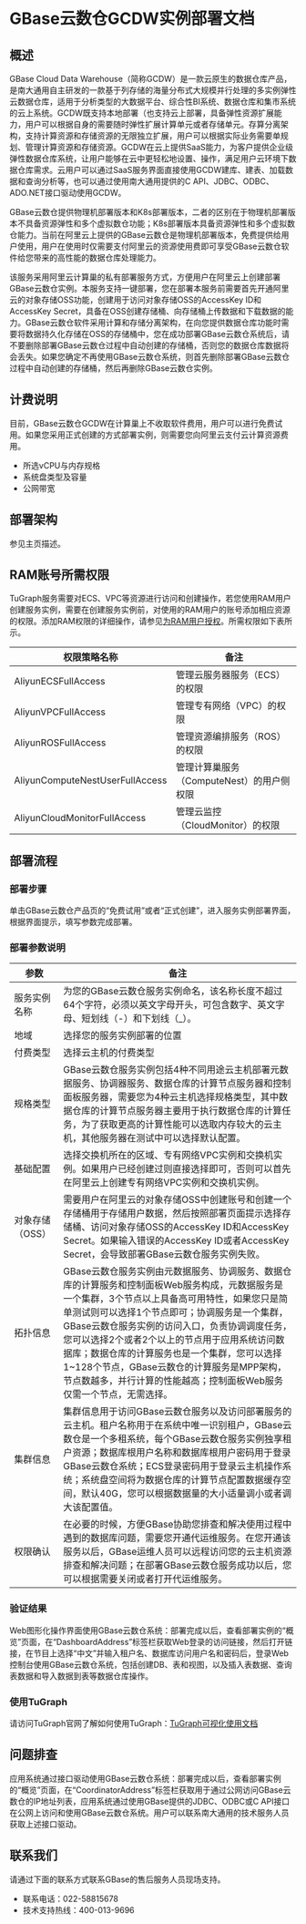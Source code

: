 # GBase云数仓GCDW实例部署文档
## 概述

GBase Cloud Data Warehouse（简称GCDW）是一款云原生的数据仓库产品，是南大通用自主研发的一款基于列存储的海量分布式大规模并行处理的多实例弹性云数据仓库，适用于分析类型的大数据平台、综合性BI系统、数据仓库和集市系统的云上系统。GCDW既支持本地部署（也支持云上部署，具备弹性资源扩展能力，用户可以根据自身的需要随时弹性扩展计算单元或者存储单元。存算分离架构，支持计算资源和存储资源的无限独立扩展，用户可以根据实际业务需要单规划、管理计算资源和存储资源。GCDW在云上提供SaaS能力，为客户提供企业级弹性数据仓库系统，让用户能够在云中更轻松地设置、操作，满足用户云环境下数据仓库需求。云用户可以通过SaaS服务界面直接使用GCDW建库、建表、加载数据和查询分析等，也可以通过使用南大通用提供的C API、JDBC、ODBC、ADO.NET接口驱动使用GCDW。

GBase云数仓提供物理机部署版本和K8s部署版本，二者的区别在于物理机部署版本不具备资源弹性和多个虚拟数仓功能；K8s部署版本具备资源弹性和多个虚拟数仓能力。当前在阿里云上提供的GBase云数仓是物理机部署版本，免费提供给用户使用，用户在使用时仅需要支付阿里云的资源使用费即可享受GBase云数仓软件给您带来的高性能的数据仓库处理能力。

该服务采用阿里云计算巢的私有部署服务方式，方便用户在阿里云上创建部署GBase云数仓实例。本服务支持一键部署，您在部署本服务前需要首先开通阿里云的对象存储OSS功能，创建用于访问对象存储OSS的AccessKey ID和AccessKey Secret，具备在OSS创建存储桶、向存储桶上传数据和下载数据的能力。GBase云数仓软件采用计算和存储分离架构，在向您提供数据仓库功能时需要将数据持久化存储在OSS的存储桶中，您在成功部署GBase云数仓系统后，请不要删除部署GBase云数仓过程中自动创建的存储桶，否则您的数据仓库数据将会丢失。如果您确定不再使用GBase云数仓系统，则首先删除部署GBase云数仓过程中自动创建的存储桶，然后再删除GBase云数仓实例。

## 计费说明
目前，GBase云数仓GCDW在计算巢上不收取软件费用，用户可以进行免费试用。如果您采用正式创建的方式部署实例，则需要您向阿里云支付云计算资源费用。
* 所选vCPU与内存规格
* 系统盘类型及容量
* 公网带宽

## 部署架构
参见主页描述。

## RAM账号所需权限
TuGraph服务需要对ECS、VPC等资源进行访问和创建操作，若您使用RAM用户创建服务实例，需要在创建服务实例前，对使用的RAM用户的账号添加相应资源的权限。添加RAM权限的详细操作，请参见[为RAM用户授权](https://help.aliyun.com/document_detail/121945.html)。所需权限如下表所示。

| 权限策略名称 | 备注 |
| --- | --- |
| AliyunECSFullAccess | 管理云服务器服务（ECS）的权限 |
| AliyunVPCFullAccess | 管理专有网络（VPC）的权限 |
| AliyunROSFullAccess | 管理资源编排服务（ROS）的权限 |
| AliyunComputeNestUserFullAccess | 管理计算巢服务（ComputeNest）的用户侧权限 |
| AliyunCloudMonitorFullAccess | 管理云监控（CloudMonitor）的权限 |


## 部署流程
### 部署步骤
单击GBase云数仓产品页的“免费试用”或者“正式创建”，进入服务实例部署界面，根据界面提示，填写参数完成部署。
### 部署参数说明
| 参数 | 备注 |
| --- | --- |
|服务实例名称|为您的GBase云数仓服务实例命名，该名称长度不超过64个字符，必须以英文字母开头，可包含数字、英文字母、短划线（-）和下划线（_）。|
|地域|选择您的服务实例部署的位置|
|付费类型|选择云主机的付费类型|
|规格类型|GBase云数仓服务实例包括4种不同用途云主机部署元数据服务、协调器服务、数据仓库的计算节点服务器和控制面板服务器，需要您为4种云主机选择规格类型，其中数据仓库的计算节点服务器主要用于执行数据仓库的计算任务，为了获取更高的计算性能可以选取内存较大的云主机，其他服务器在测试中可以选择默认配置。|
|基础配置|选择交换机所在的区域、专有网络VPC实例和交换机实例。如果用户已经创建过则直接选择即可，否则可以首先在阿里云上创建专有网络VPC实例和交换机实例。|
|对象存储（OSS）|需要用户在阿里云的对象存储OSS中创建账号和创建一个存储桶用于存储用户数据，然后按照部署页面提示选择存储桶、访问对象存储OSS的AccessKey ID和AccessKey Secret。如果输入错误的AccessKey ID或者AccessKey Secret，会导致部署GBase云数仓服务实例失败。|
|拓扑信息|GBase云数仓服务实例由元数据服务、协调服务、数据仓库的计算服务和控制面板Web服务构成，元数据服务是一个集群，3个节点以上具备高可用特性，如果您只是简单测试则可以选择1个节点即可；协调服务是一个集群，GBase云数仓服务实例的访问入口，负责协调调度任务，您可以选择2个或者2个以上的节点用于应用系统访问数据库；数据仓库的计算服务也是一个集群，您可以选择1~128个节点，GBase云数仓的计算服务是MPP架构，节点数越多，并行计算的性能越高；控制面板Web服务仅需一个节点，无需选择。|
|集群信息|集群信息用于访问GBase云数仓服务以及访问部署服务的云主机。租户名称用于在系统中唯一识别租户，GBase云数仓是一个多租系统，每个GBase云数仓服务实例独享租户资源；数据库根用户名称和数据库根用户密码用于登录GBase云数仓系统；ECS登录密码用于登录云主机操作系统；系统盘空间将为数据仓库的计算节点配置数据缓存空间，默认40G，您可以根据数据量的大小适量调小或者调大该配置值。|
|权限确认|在必要的时候，方便GBase协助您排查和解决使用过程中遇到的数据库问题，需要您开通代运维服务。在您开通该服务以后，GBase运维人员可以远程访问您的云主机资源排查和解决问题；在部署GBase云数仓服务成功以后，您可以根据需要关闭或者打开代运维服务。|

### 
### 验证结果

Web图形化操作界面使用GBase云数仓系统：部署完成以后，查看部署实例的“概览”页面，在“DashboardAddress”标签栏获取Web登录的访问链接，然后打开链接，在节目上选择“中文”并输入租户名、数据库访问用户名和密码后，登录Web控制台使用GBase云数仓系统，包括创建DB、表和视图，以及插入表数据、查询表数据和导入数据到表等数据仓库操作。

### 使用TuGraph
请访问TuGraph官网了解如何使用TuGraph：[TuGraph可视化使用文档](https://www.tugraph.org/doc?version=V3.3.0&id=10000000001031969)

## 问题排查
应用系统通过接口驱动使用GBase云数仓系统：部署完成以后，查看部署实例的“概览”页面，在“CoordinatorAddress”标签栏获取用于通过公网访问GBase云数仓的IP地址列表，应用系统通过使用GBase提供的JDBC、ODBC或C API接口在公网上访问和使用GBase云数仓系统。用户可以联系南大通用的技术服务人员获取上述接口驱动。

## 联系我们
请通过下面的联系方式联系GBase的售后服务人员现场支持。
* 联系电话：022-58815678
* 技术支持热线：400-013-9696
